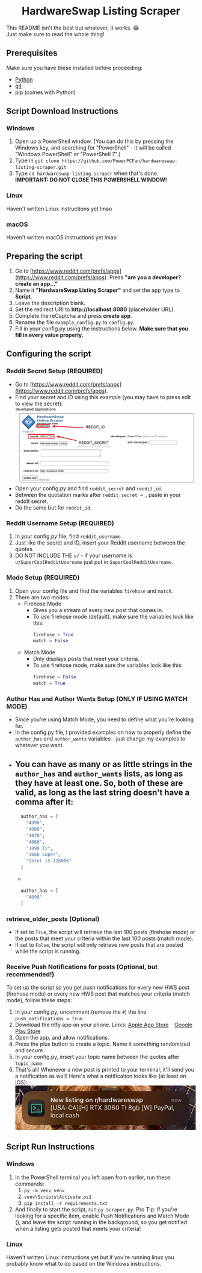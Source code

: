 <h1 style="text-align:center">HardwareSwap Listing Scraper</h1>

This README isn't the best but whatever, it works. 😂  
Just make sure to read the whole thing!

## Prerequisites
Make sure you have these installed before proceeding:
- [Python](https://python.org)
- [git](https://git-scm.com/downloads)
- pip (comes with Python)

## Script Download Instructions
### Windows
1. Open up a PowerShell window. (You can do this by pressing the Windows key, and searching for "PowerShell" - it will be called "Windows PowerShell" or "PowerShell 7".)
2. Type in `git clone https://github.com/PowerPCFan/hardwareswap-listing-scraper.git`
3. Type `cd hardwareswap-listing-scraper` when that's done.  
**IMPORTANT: DO NOT CLOSE THIS POWERSHELL WINDOW!**

### Linux
Haven't written Linux instructions yet lmao

### macOS
Haven't written macOS instructions yet lmao

## Preparing the script
1. Go to [https://www.reddit.com/prefs/apps](https://www.reddit.com/prefs/apps). Press **"are you a developer? create an app..."**
2. Name it **"HardwareSwap Listing Scraper"** and set the app type to **Script**. 
3. Leave the description blank.
4. Set the redirect URI to **http://localhost:8080** (placeholder URL). 
5. Complete the reCaptcha and press **create app**.
6. Rename the file `example_config.py` to `config.py`.
7. Fill in your config.py using the instructions below. **Make sure that you fill in every value properly.**

## Configuring the script
### Reddit Secret Setup (REQUIRED)
- Go to [https://www.reddit.com/prefs/apps](https://www.reddit.com/prefs/apps).
- Find your secret and ID using this example (you may have to press edit to view the secret):  
![Example image for how to find the ID and secret](https://raw.githubusercontent.com/PowerPCFan/hardwareswap-listing-scraper/refs/heads/main/assets/1.png)
- Open your config.py and find `reddit_secret` and `reddit_id`.
- Between the quotation marks after `reddit_secret = `, paste in your reddit secret.
- Do the same but for `reddit_id`.

### Reddit Username Setup (REQUIRED)
1. In your config.py file, find `reddit_username`.
2. Just like the secret and ID, insert your Reddit username between the quotes. 
3. DO NOT INCLUDE THE `u/` - if your username is `u/SuperCoolRedditUsername` just put in `SuperCoolRedditUsername`.

### Mode Setup (REQUIRED)
1. Open your config file and find the variables `firehose` and `match`.
2. There are two modes: 
    - Firehose Mode
      - Gives you a stream of every new post that comes in.
      - To use firehose mode (default), make sure the variables look like this:
        ```python
        firehose = True
        match = False
        ```
    - Match Mode
      - Only displays posts that meet your criteria.
      - To use firehose mode, make sure the variables look like this:
        ```python
        firehose = False
        match = True
        ```
### Author Has and Author Wants Setup (ONLY IF USING MATCH MODE)
- Since you're using Match Mode, you need to define what you're looking for. 
- In the config.py file, I provided examples on how to properly define the `author_has` and `author_wants` variables - just change my examples to whatever you want.
- You can have as many or as little strings in the `author_has` and `author_wants` lists, as long as they have at least one. So, both of these are valid, as long as the last string doesn't have a comma after it:
  - 
  ```python
    author_has = [
      "4090",
      "4080",
      "4070",
      "4060",
      "3090 Ti",
      "1660 Super",
      "Intel i5-12600K"
    ]
  ```
  - 
  ```python
    author_has = [
      "4090"
    ]
  ```

### retrieve_older_posts (Optional)
- If set to `True`, the script will retrieve the last 100 posts (firehose mode) or the posts that meet your criteria within the last 100 posts (match mode). 
- If set to `False`, the script will only retrieve new posts that are posted while the script is running. 

### Receive Push Notifications for posts (Optional, but recommended!)
To set up the script so you get push notifications for every new HWS post (firehose mode) or every new HWS post that matches your criteria (match mode), follow these steps:
1. In your config.py, uncomment (remove the `#`) the line `push_notifications = True`.
2. Download the ntfy app on your phone. Links: [Apple App Store](https://apps.apple.com/us/app/ntfy/id1625396347) &nbsp;&nbsp; [Google Play Store](https://play.google.com/store/apps/details?id=io.heckel.ntfy)
3. Open the app, and allow notifications.
4. Press the plus button to create a topic. Name it something randomized and secure. 
5. In your config.py, insert your topic name between the quotes after `topic_name`. 
6. That's all! Whenever a new post is printed to your terminal, it'll send you a notification as well! Here's what a notification looks like (at least on iOS):
![Listing notification on iOS](https://raw.githubusercontent.com/PowerPCFan/hardwareswap-listing-scraper/refs/heads/main/assets/2.jpg)

## Script Run Instructions
### Windows
1. In the PowerShell terminal you left open from earlier, run these commands:
   1. `py -m venv venv`
   2. `venv\Scripts\Activate.ps1`
   3. `pip install -r requirements.txt`
2. And finally to start the script, run `py scraper.py`.
Pro Tip: If you're looking for a specific item, enable Push Notifications and Match Mode (), and leave the script running in the background, so you get notified when a listing gets posted that meets your criteria!

### Linux
Haven't written Linux instructions yet but if you're running linux you probably know what to do based on the Windows instructions. 